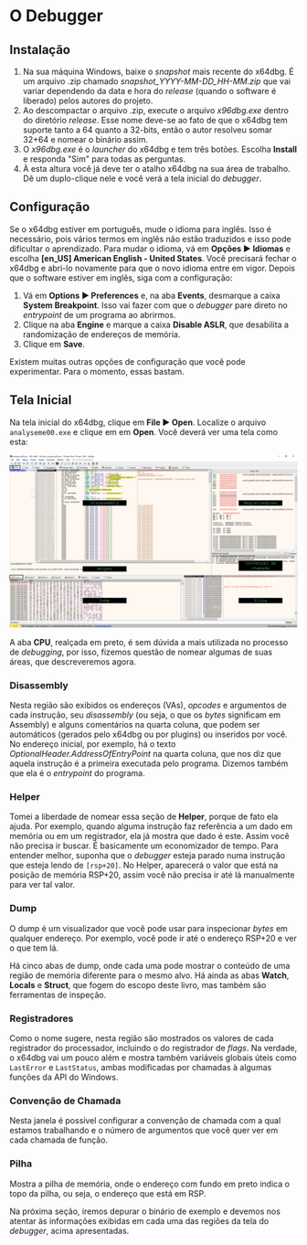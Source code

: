 # O Debugger

## Instalação

1. Na sua máquina Windows, baixe o _snapshot_ mais recente do x64dbg. É um arquivo .zip chamado _snapshot\_YYYY-MM-DD\_HH-MM.zip_ que vai variar dependendo da data e hora do _release_ (quando o software é liberado) pelos autores do projeto.
2. Ao descompactar o arquivo .zip, execute o arquivo _x96dbg.exe_ dentro do diretório _release_. Esse nome deve-se ao fato de que o x64dbg tem suporte tanto a 64 quanto a 32-bits, então o autor resolveu somar 32+64 e nomear o binário assim.
3. O _x96dbg.exe_ é o _launcher_ do x64dbg e tem três botões. Escolha **Install** e responda "Sim" para todas as perguntas.
4. À esta altura você já deve ter o atalho x64dbg na sua área de trabalho. Dê um duplo-clique nele e você verá a tela inicial do _debugger_.

## Configuração

Se o x64dbg estiver em português, mude o idioma para inglês. Isso é necessário, pois vários termos em inglês não estão traduzidos e isso pode dificultar o aprendizado. Para mudar o idioma, vá em **Opções ► Idiomas** e escolha **[en\_US] American English - United States**. Você precisará fechar o x64dbg e abri-lo novamente para que o novo idioma entre em vigor. Depois que o software estiver em inglês, siga com a configuração:

1. Vá em **Options ► Preferences** e, na aba **Events**, desmarque a caixa **System Breakpoint**. Isso vai fazer com que o _debugger_ pare direto no _entrypoint_ de um programa ao abrirmos.
2. Clique na aba **Engine** e marque a caixa **Disable ASLR**, que desabilita a randomização de endereços de memória.
3. Clique em **Save**.

Existem muitas outras opções de configuração que você pode experimentar. Para o momento, essas bastam.

## Tela Inicial

Na tela inicial do x64dbg, clique em **File ► Open**. Localize o arquivo `analyseme00.exe` e clique em em **Open**. Você deverá ver uma tela como esta:

![Tela inicial do x64dbg](../.gitbook/assets/x64dbg_analyseme00_inicial.png)

A aba **CPU**, realçada em preto, é sem dúvida a mais utilizada no processo de _debugging_, por isso, fizemos questão de nomear algumas de suas áreas, que descreveremos agora.

### Disassembly

Nesta região são exibidos os endereços (VAs), _opcodes_ e argumentos de cada instrução, seu _disassembly_ (ou seja, o que os _bytes_ significam em Assembly) e alguns comentários na quarta coluna, que podem ser automáticos (gerados pelo x64dbg ou por plugins) ou inseridos por você. No endereço inicial, por exemplo, há o texto _OptionalHeader.AddressOfEntryPoint_ na quarta coluna, que nos diz que aquela instrução é a primeira executada pelo programa. Dizemos também que ela é o _entrypoint_ do programa.

### Helper

Tomei a liberdade de nomear essa seção de **Helper**, porque de fato ela ajuda. Por exemplo, quando alguma instrução faz referência a um dado em memória ou em um registrador, ela já mostra que dado é este. Assim você não precisa ir buscar. É basicamente um economizador de tempo. Para entender melhor, suponha que o _debugger_ esteja parado numa instrução que esteja lendo de `[rsp+20]`. No Helper, aparecerá o valor que está na posição de memória RSP+20, assim você não precisa ir até lá manualmente para ver tal valor.

### Dump

O dump é um visualizador que você pode usar para inspecionar _bytes_ em qualquer endereço. Por exemplo, você pode ir até o endereço RSP+20 e ver o que tem lá.

Há cinco abas de dump, onde cada uma pode mostrar o conteúdo de uma região de memória diferente para o mesmo alvo. Há ainda as abas **Watch**, **Locals** e **Struct**, que fogem do escopo deste livro, mas também são ferramentas de inspeção.

### Registradores

Como o nome sugere, nesta região são mostrados os valores de cada registrador do processador, incluindo o do registrador de _flags_. Na verdade, o x64dbg vai um pouco além e mostra também variáveis globais úteis como `LastError` e `LastStatus`, ambas modificadas por chamadas à algumas funções da API do Windows.

### Convenção de Chamada

Nesta janela é possível configurar a convenção de chamada com a qual estamos trabalhando e o número de argumentos que você quer ver em cada chamada de função.

### Pilha

Mostra a pilha de memória, onde o endereço com fundo em preto indica o topo da pilha, ou seja, o endereço que está em RSP.

Na próxima seção, iremos depurar o binário de exemplo e devemos nos atentar às informações exibidas em cada uma das regiões da tela do _debugger_, acima apresentadas.
